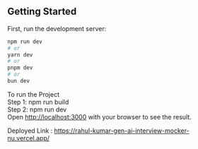 ## Getting Started

First, run the development server:

```bash
npm run dev
# or
yarn dev
# or
pnpm dev
# or
bun dev
```
To run the Project 
<br>
Step 1: npm run build
<br>
Step 2: npm run dev
<br>
Open [http://localhost:3000](http://localhost:3000) with your browser to see the result.

Deployed Link : https://rahul-kumar-gen-ai-interview-mocker-nu.vercel.app/
